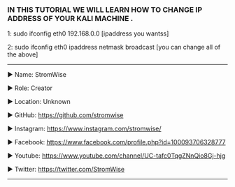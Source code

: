 ### IN THIS TUTORIAL WE WILL LEARN HOW TO CHANGE IP ADDRESS OF YOUR KALI MACHINE .


1: sudo ifconfig eth0 192.168.0.0  [ipaddress you wantss]

2: sudo ifconfig eth0 ipaddress netmask broadcast   [you can change all of the above]












____________________________________________________________________________________________________________________________________________
▶ Name: StromWise

▶ Role: Creator

▶ Location: Unknown

▶ GitHub: https://github.com/stromwise 

▶ Instagram: https://www.instagram.com/stromwise/ 

▶ Facebook: https://www.facebook.com/profile.php?id=100093706328777

▶ Youtube: https://www.youtube.com/channel/UC-tafc0TqgZNnQio8Gj-hjg 

▶ Twitter: https://twitter.com/StromWise 
____________________________________________________________________________________________________________________________________________


